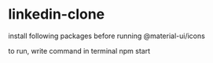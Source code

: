 # linkedin-clone

install following packages before running
  @material-ui/icons
  
to run, write command in terminal
  npm start
